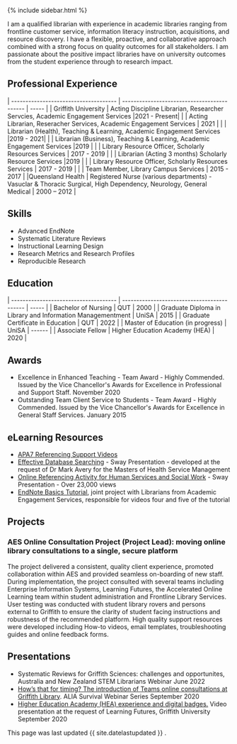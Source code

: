 
{% include sidebar.html %}

I am a qualified librarian with experience in academic libraries ranging from frontline customer service, information literacy instruction, acquisitions, and resource discovery. I have a flexible, proactive, and collaborative approach combined with a strong focus on quality outcomes for all stakeholders.
I am passionate about the positive impact libraries have on university outcomes from the student experience through to research impact. 


## Professional Experience

| ------------------------------------- | ------------------------------------------- | ----- |
| Griffith University      | Acting Discipline Librarian, Researcher Servcies, Academic Engagement Services        |2021 - Present|
|  | Acting Librarian, Reseracher Services, Academic Engagement Services | 2021 |
|  | Librarian (Health), Teaching & Learning, Academic Engagement Services |2019 - 2021|
|  | Librarian (Business), Teaching & Learning, Academic Engagement Services |2019 |
|  | Library Resource Officer, Scholarly Resources Services  | 2017 - 2019 |
|  | Librarian (Acting 3 months) Scholarly Resource Services  |2019 |
|  | Library Resource Officer, Scholarly Resources Services  | 2017 - 2019 |
|  | Team Member, Library Campus Services | 2015 - 2017 |
|Queensland Health | Registered Nurse (various departments) - Vasuclar & Thoracic Surgical, High Dependency, Neurology, General Medical | 2000 – 2012  |


## Skills
- Advanced EndNote
- Systematic Literature Reviews
- Instructional Learning Design
- Research Metrics and Research Profiles
- Reproducible Research

## Education

| ------------------------------------- | ------------------------------------------- | ----- |
| Bachelor of Nursing | QUT          | 2000 |
| Graduate Diploma in Library and Information Managementment | UniSA |  2015 |
| Graduate Certificate in Education | QUT  | 2022 |
| Master of Education (in progress) | UniSA | ------  |
| Associate Fellow | Higher Education Academy (HEA) | 2020  |


## Awards
- Excellence in Enhanced Teaching - Team Award - Highly Commended. Issued by the Vice Chancellor's Awards for Excellence in Professional and Support Staff. November 2020
- Outstanding Team Client Service to Students - Team Award - Highly Commended. Issued by the Vice Chancellor's Awards for Excellence in General Staff Services. January 2015



## eLearning Resources
- [APA7 Referencing Support Videos](https://www.griffith.edu.au/library/study/referencing/apa-7) 
- [Effective Database Searching](https://sway.office.com/PDOD6ED0AB6GJdb8?ref=Link) - Sway Presentation - developed at the request of Dr Mark Avery for the Masters of Health Service Management
- [Online Referencing Activity for Human Services and Social Work](https://sway.office.com/XvZ8CDHyYaY3UfWX?ref=Link) - Sway Presentation - Over 23,000 views
- [EndNote Basics Tutorial](https://sway.office.com/n3nosFqHmbyopBXu?ref=Link), joint project with Librarians from Academic Engagement Services, responsible for videos four and five of the tutorial

## Projects
### AES Online Consultation Project (Project Lead): moving online library consultations to a single, secure platform

 The project delivered a consistent, quality client experience, promoted collaboration within AES and provided seamless on-boarding of new staff. 
 During implementation, the project consulted with several teams including Enterprise Information Systems, Learning Futures, the Accelerated Online Learning team within student administration and Frontline Library Services. 
 User testing was conducted with student library rovers and persons external to Griffith to ensure the clarity of student facing instructions and robustness of the recommended platform. 
 High quality support resources were developed including How-to videos, email templates, troubleshooting guides and online feedback forms.


## Presentations
- Systematic Reviews for Griffith Sciences: challenges and opportunites, Australia and New Zealand STEM Librarians Webinar June 2022
- [How’s that for timing? The introduction of Teams online consultations at Griffith Library](https://youtu.be/7bFWYk8AvSU?t=2314). ALIA Survival Webinar Series September 2020 
- [Higher Education Academy (HEA) experience and digital badges.](https://youtu.be/J3LBYLPVBL8) Video presentation at the request of Learning Futures, Griffith University September 2020

This page was last updated {{ site.datelastupdated }} .
